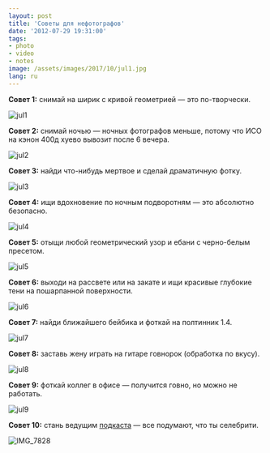 ```yaml
---
layout: post
title: 'Cоветы для нефотографов'
date: '2012-07-29 19:31:00'
tags:
- photo
- video
- notes
image: /assets/images/2017/10/jul1.jpg
lang: ru
---
```


**Совет 1:** снимай на ширик с кривой геометрией — это по-творчески.

![jul1](/assets/images/2017/10/jul1.jpg)

**Совет 2:** снимай ночью — ночных фотографов меньше, потому что ИСО на кэнон 400д хуево вывозит после 6 вечера.

![jul2](/assets/images/2017/10/jul2.jpg)

**Совет 3:** найди что-нибудь мертвое и сделай драматичную фотку.

![jul3](/assets/images/2017/10/jul3.jpg)

**Совет 4:** ищи вдохновение по ночным подворотням — это абсолютно безопасно.

![jul4](/assets/images/2017/10/jul4.jpg)

**Совет 5:** отыщи любой геометрический узор и ебани с черно-белым пресетом.

![jul5](/assets/images/2017/10/jul5.jpg)

**Совет 6:** выходи на рассвете или на закате и ищи красивые глубокие тени на пошарпанной поверхности.

![jul6](/assets/images/2017/10/jul6.jpg)

**Совет 7:** найди ближайшего бейбика и фоткай на полтинник 1.4.

![jul7](/assets/images/2017/10/jul7.jpg)

**Совет 8:** заставь жену играть на гитаре говнорок (обработка по вкусу).

![jul8](/assets/images/2017/10/jul8.jpg)

**Совет 9:** фоткай коллег в офисе — получится говно, но можно не работать.

![jul9](/assets/images/2017/10/jul9.jpg)

**Совет 10:** стань ведущим [подкаста](http://www.iguides.ru/forum/showthread.php?t=64483&highlight=%D0%9F%D1%80%D0%BE%D1%84%D0%B8%D1%82%D1%80%D0%BE%D0%BB%D0%BB%D0%B8) — все подумают, что ты селебрити.

![IMG_7828](/assets/images/2017/10/IMG_7828.jpg)
